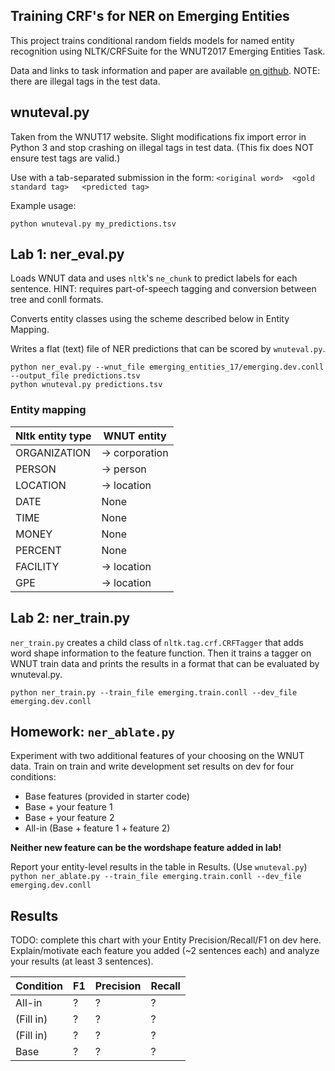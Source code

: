 Training CRF's for NER on Emerging Entities
--------------------------------------------

This project trains conditional random fields models for named entity recognition 
using NLTK/CRFSuite for the WNUT2017 Emerging Entities Task.

Data and links to task information and paper are available 
[on github](https://github.com/leondz/emerging_entities_17). NOTE: there are illegal tags in the test data.


## wnuteval.py

Taken from the WNUT17 website. Slight modifications fix import error in Python 3 and stop crashing on 
illegal tags in test data. (This fix does NOT ensure test tags are valid.)

Use with a tab-separated submission in the form:
`<original word>  <gold standard tag>   <predicted tag>`

Example usage:

`python wnuteval.py my_predictions.tsv`

## Lab 1: ner_eval.py

Loads WNUT data and uses `nltk`'s `ne_chunk` to predict labels for each sentence.
HINT: requires part-of-speech tagging and conversion between tree and conll formats.

Converts entity classes using the scheme described below in Entity Mapping.

Writes a flat (text) file of NER predictions that can be scored by `wnuteval.py`.

```
python ner_eval.py --wnut_file emerging_entities_17/emerging.dev.conll --output_file predictions.tsv
python wnuteval.py predictions.tsv
```


### Entity mapping

 | Nltk entity type | WNUT entity  |
 | ------------- | ------------- |
 |ORGANIZATION | -> corporation |
 |PERSON | -> person |
 |LOCATION | -> location |
 |DATE | None |
 |TIME | None |
 |MONEY | None |
 |PERCENT| None |
 |FACILITY| -> location |
 |GPE | -> location |

## Lab 2: ner_train.py

`ner_train.py` creates a child class of `nltk.tag.crf.CRFTagger` that adds word shape information to the feature function.
Then it trains a tagger on WNUT train data and prints the results 
in a format that can be evaluated by wnuteval.py. 

`python ner_train.py --train_file emerging.train.conll --dev_file emerging.dev.conll`

## Homework: `ner_ablate.py`

Experiment with two additional features of your choosing on the WNUT
data. Train on train and write development set results on dev for four conditions:

* Base features (provided in starter code)
* Base + your feature 1
* Base + your feature 2
* All-in (Base + feature 1 + feature 2)

**Neither new feature can be the wordshape feature added in lab!**

Report your entity-level results in the table in Results. (Use `wnuteval.py`)
`python ner_ablate.py --train_file emerging.train.conll --dev_file emerging.dev.conll`

## Results

TODO: complete this chart with your Entity Precision/Recall/F1 on dev here.
Explain/motivate each feature you added (~2 sentences each) and
analyze your results (at least 3 sentences).


|Condition | F1 | Precision | Recall|
|--- | --- | ---|---|
|All-in | ? | ? | ?|
|(Fill in) | ? | ? | ?|
|(Fill in) | ? | ? | ?|
|Base | ? | ? | ?|
